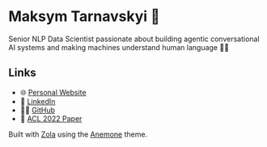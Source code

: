 # Maksym Tarnavskyi 🚀

Senior NLP Data Scientist passionate about building agentic conversational AI systems and making machines understand human language 🧠✨

## Links
- 🌐 [Personal Website](https://makstarnavskyi.github.io)
- 💼 [LinkedIn](https://linkedin.com/in/maksym-tarnavskyi)
- 👨‍💻 [GitHub](https://github.com/MaksTarnavskyi)
- 📄 [ACL 2022 Paper](https://aclanthology.org/2022.acl-long.266/)

Built with [Zola](https://www.getzola.org) using the [Anemone](https://www.getzola.org/themes/anemone/) theme.
